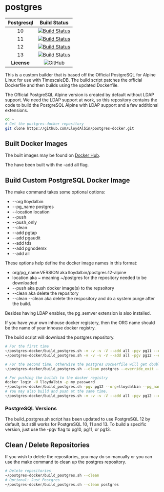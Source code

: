 # postgres

|Postgresql|Build Status|
|:---:|:---:|
|10|[![Build Status](https://travis-matrix-badges.herokuapp.com/repos/LloydAlbin/postgres-docker/branches/main/1)](https://www.travis-ci.org/LloydAlbin/postgres-docker/builds)|
|11|[![Build Status](https://travis-matrix-badges.herokuapp.com/repos/LloydAlbin/postgres-docker/branches/main/2)](https://www.travis-ci.org/LloydAlbin/postgres-docker/builds)|
|12|[![Build Status](https://travis-matrix-badges.herokuapp.com/repos/LloydAlbin/postgres-docker/branches/main/3)](https://www.travis-ci.org/LloydAlbin/postgres-docker/builds)|
|13|[![Build Status](https://travis-matrix-badges.herokuapp.com/repos/LloydAlbin/postgres-docker/branches/main/4)](https://www.travis-ci.org/LloydAlbin/postgres-docker/builds)|
|**License**|![GitHub](https://img.shields.io/github/license/LloydAlbin/postgres-docker)|

This is a custom builder that is based off the Official PostgreSQL for Alpine Linux for use with TimescaleDB. The build script patches the official Dockerfile and then builds using the updated Dockerfile.

The Official PostgreSQL Alpine version is created by default without LDAP support. We need the LDAP support at work, so this repository contains the code to build the PostgreSQL Alpine with LDAP support and a few additional extensions.

```bash
cd ~
# Get the postgres-docker repository
git clone https://github.com/LloydAlbin/postgres-docker.git
```

## Built Docker Images

The built images may be found on [Docker Hub](https://hub.docker.com/r/lloydalbin/postgres).

The have been built with the -add all flag.

## Build Custom PostgreSQL Docker Image

The make command takes some optional options:

* --org lloydalbin
* --pg_name postgres
* --location location
* --push
* --push_only
* --clean
* --add pgtap
* --add pgaudit
* --add tds
* --add pgnodemx
* --add all

These options help define the docker image names in this format:

* org/pg_name:VERSION aka lloydalbin/postgres:12-alpine
* location aka ~ meaning ~/postgres for the repository needed to be downloaded
* --push aka push docker image(s) to the repsoitory
* --clean aka delete the repository
* --clean --clean aka delete the respository and do a system purge after the build.

Besides having LDAP enables, the pg_semver extension is also installed.

If you have your own inhouse docker registery, then the ORG name should be the name of your inhouse docker registry.

The build script will download the postgres repository.

```bash
# For the first time
~/postgres-docker/build_postgres.sh -v -v -v -V --add all -pgv pg11 --org=lloydalbin ---pg_name=postgres
~/postgres-docker/build_postgres.sh -v -v -v -V --add all -pgv pg12 --org=lloydalbin ---pg_name=postgres

# For the second time, otherwise the postgres Dockerfile will get double patched.
~/postgres-docker/build_postgres.sh --clean postgres --override_exit --add all -pgv pg12 --org=lloydalbin --pg_name=postgres

# For pushing the builds to the docker registry
docker login -U lloydalbin -p my_password
~/postgres-docker/build_postgres.sh -pgv pg12 --org=lloydalbin --pg_name=postgres --push_only
# You may also build and push at the same time.
~/postgres-docker/build_postgres.sh -v -v -v -V --add all -pgv pg12 --org=lloydalbin ---pg_name=postgres --push
```

### PostgreSQL Versions

The build_postgres.sh script has been updated to use PostgreSQL 12 by default, but still works for PostgreSQL 10, 11 and 13. To build a specific version, just use the -pgv flag to pg10, pg11, or pg13.

## Clean / Delete Repositories

If you wish to delete the repositories, you may do so manually or you can use the make command to clean up the postgres repository.

```bash
# Delete repositories
~/postgres-docker/build_postgres.sh --clean
# Optional: Just Postgres
~/postgres-docker/build_postgres.sh --clean postgres
```
